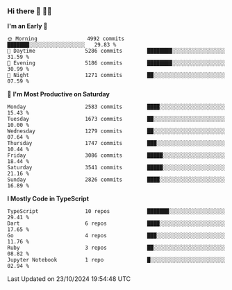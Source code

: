 ### Hi there 👋 🧑‍💻



<!--START_SECTION:waka-->
**I'm an Early 🐤** 

```text
🌞 Morning                4992 commits        ███████░░░░░░░░░░░░░░░░░░   29.83 % 
🌆 Daytime                5286 commits        ████████░░░░░░░░░░░░░░░░░   31.59 % 
🌃 Evening                5186 commits        ████████░░░░░░░░░░░░░░░░░   30.99 % 
🌙 Night                  1271 commits        ██░░░░░░░░░░░░░░░░░░░░░░░   07.59 % 
```
📅 **I'm Most Productive on Saturday** 

```text
Monday                   2583 commits        ████░░░░░░░░░░░░░░░░░░░░░   15.43 % 
Tuesday                  1673 commits        ██░░░░░░░░░░░░░░░░░░░░░░░   10.00 % 
Wednesday                1279 commits        ██░░░░░░░░░░░░░░░░░░░░░░░   07.64 % 
Thursday                 1747 commits        ███░░░░░░░░░░░░░░░░░░░░░░   10.44 % 
Friday                   3086 commits        █████░░░░░░░░░░░░░░░░░░░░   18.44 % 
Saturday                 3541 commits        █████░░░░░░░░░░░░░░░░░░░░   21.16 % 
Sunday                   2826 commits        ████░░░░░░░░░░░░░░░░░░░░░   16.89 % 
```


**I Mostly Code in TypeScript** 

```text
TypeScript               10 repos            ███████░░░░░░░░░░░░░░░░░░   29.41 % 
Dart                     6 repos             ████░░░░░░░░░░░░░░░░░░░░░   17.65 % 
Go                       4 repos             ███░░░░░░░░░░░░░░░░░░░░░░   11.76 % 
Ruby                     3 repos             ██░░░░░░░░░░░░░░░░░░░░░░░   08.82 % 
Jupyter Notebook         1 repo              █░░░░░░░░░░░░░░░░░░░░░░░░   02.94 % 
```




 Last Updated on 23/10/2024 19:54:48 UTC
<!--END_SECTION:waka-->



